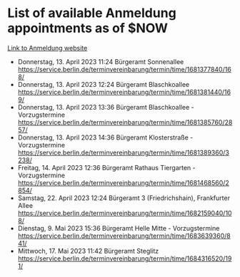 # List of available Anmeldung appointments as of $NOW
[Link to Anmeldung website](https://service.berlin.de/terminvereinbarung/termin/tag.php?termin=1&anliegen[]=120686&dienstleisterlist=122210,122217,327316,122219,327312,122227,327314,122231,327346,122243,327348,122254,122252,329742,122260,329745,122262,329748,122271,327278,122273,327274,122277,327276,330436,122280,327294,122282,327290,122284,327292,122291,327270,122285,327266,122286,327264,122296,327268,150230,329760,122297,327286,122294,327284,122312,329763,122314,329775,122304,327330,122311,327334,122309,327332,317869,122281,327352,122279,329772,122283,122276,327324,122274,327326,122267,329766,122246,327318,122251,327320,122257,327322,122208,327298,122226,327300&herkunft=http%3A%2F%2Fservice.berlin.de%2Fdienstleistung%2F120686%2F)
- Donnerstag, 13. April 2023 11:24 Bürgeramt Sonnenallee https://service.berlin.de/terminvereinbarung/termin/time/1681377840/168/
- Donnerstag, 13. April 2023 12:24 Bürgeramt Blaschkoallee https://service.berlin.de/terminvereinbarung/termin/time/1681381440/169/
- Donnerstag, 13. April 2023 13:36 Bürgeramt Blaschkoallee - Vorzugstermine https://service.berlin.de/terminvereinbarung/termin/time/1681385760/2857/
- Donnerstag, 13. April 2023 14:36 Bürgeramt Klosterstraße - Vorzugstermine https://service.berlin.de/terminvereinbarung/termin/time/1681389360/3238/
- Freitag, 14. April 2023 12:36 Bürgeramt Rathaus Tiergarten - Vorzugstermine https://service.berlin.de/terminvereinbarung/termin/time/1681468560/2854/
- Samstag, 22. April 2023 12:24 Bürgeramt 3 (Friedrichshain), Frankfurter Allee https://service.berlin.de/terminvereinbarung/termin/time/1682159040/108/
- Dienstag, 9. Mai 2023 15:36 Bürgeramt Helle Mitte - Vorzugstermine https://service.berlin.de/terminvereinbarung/termin/time/1683639360/841/
- Mittwoch, 17. Mai 2023 11:42 Bürgeramt Steglitz https://service.berlin.de/terminvereinbarung/termin/time/1684316520/191/
